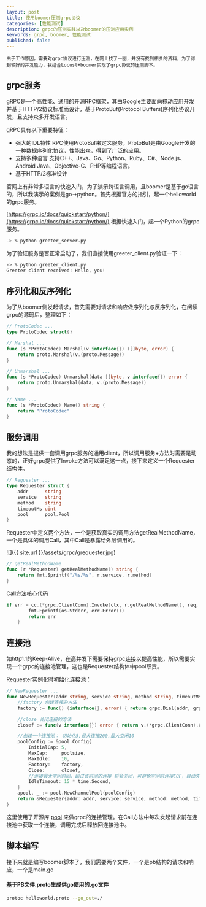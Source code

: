 ```yaml
---
layout: post
title: 使用boomer压测grpc协议
categories: [性能测试]
description: grpc的压测实践以及boomer的压测应用实例
keywords: grpc, boomer, 性能测试
published: false
---
```


	由于工作原因，需要对grpc协议进行压测，在网上找了一圈，并没有找到相关的资料，为了得到较好的并发能力，我结合Locust+boomer实现了grpc协议的压测脚本。

## grpc服务

[gRPC](http://www.grpc.io/)是一个高性能、通用的开源RPC框架，其由Google主要面向移动应用开发并基于HTTP/2协议标准而设计，基于ProtoBuf(Protocol Buffers)序列化协议开发，且支持众多开发语言。  

gRPC具有以下重要特征：

* 强大的IDL特性 RPC使用ProtoBuf来定义服务，ProtoBuf是由Google开发的一种数据序列化协议，性能出众，得到了广泛的应用。
* 支持多种语言 支持C++、Java、Go、Python、Ruby、C#、Node.js、Android Java、Objective-C、PHP等编程语言。 
* 基于HTTP/2标准设计

官网上有非常多语言的快速入门，为了演示跨语言调用，且boomer是基于go语言的，所以我演示的案例是go->python。首先根据官方的指引，起一个helloworld的grpc服务。

[https://grpc.io/docs/quickstart/python/](https://grpc.io/docs/quickstart/python/) 根据快速入门，起一个Python的grpc服务。

```sh
-> % python greeter_server.py                                                                                                                                          

```

为了验证服务是否正常启动了，我们直接使用greeter_client.py验证一下：

```sh
-> % python greeter_client.py
Greeter client received: Hello, you!
```

## 序列化和反序列化
为了从boomer侧发起请求，首先需要对请求和响应做序列化与反序列化，在阅读grpc的源码后，整理如下：

```go
// ProtoCodec ...
type ProtoCodec struct{}

// Marshal ...
func (s *ProtoCodec) Marshal(v interface{}) ([]byte, error) {
	return proto.Marshal(v.(proto.Message))
}

// Unmarshal ...
func (s *ProtoCodec) Unmarshal(data []byte, v interface{}) error {
	return proto.Unmarshal(data, v.(proto.Message))
}

// Name ...
func (s *ProtoCodec) Name() string {
	return "ProtoCodec"
}
```

## 服务调用
我的想法是提供一套调用grpc服务的通用client，所以调用服务+方法时需要是动态的，正好grpc提供了Invoke方法可以满足这一点，接下来定义一个Requester结构体。

```go
// Requester ...
type Requester struct {
	addr      string
	service   string
	method    string
	timeoutMs uint
	pool      pool.Pool
}
```

Requester中定义两个方法，一个是获取真实的调用方法getRealMethodName，一个是具体的调用Call，其中Call是暴露给外层调用的。

![]({{ site.url }}/assets/grpc/grequester.jpg)



```go
// getRealMethodName
func (r *Requester) getRealMethodName() string {
	return fmt.Sprintf("/%s/%s", r.service, r.method)
}
```

Call方法核心代码

```go
if err = cc.(*grpc.ClientConn).Invoke(ctx, r.getRealMethodName(), req, resp, grpc.ForceCodec(&ProtoCodec{})); err != nil {
		fmt.Fprintf(os.Stderr, err.Error())
		return err
	}
```

## 连接池
如http1.1的Keep-Alive，在高并发下需要保持grpc连接以提高性能，所以需要实现一个grpc的连接池管理，这也是Requester结构体中pool职责。

Requester实例化时初始化连接池：

```go
// NewRequester ...
func NewRequester(addr string, service string, method string, timeoutMs uint, poolsize int) *Requester {
	//factory 创建连接的方法
	factory := func() (interface{}, error) { return grpc.Dial(addr, grpc.WithInsecure()) }

	//close 关闭连接的方法
	closef := func(v interface{}) error { return v.(*grpc.ClientConn).Close() }

	//创建一个连接池： 初始化5,最大连接200,最大空闲10
	poolConfig := &pool.Config{
		InitialCap: 5,
		MaxCap:     poolsize,
		MaxIdle:    10,
		Factory:    factory,
		Close:      closef,
		//连接最大空闲时间，超过该时间的连接 将会关闭，可避免空闲时连接EOF，自动失效的问题
		IdleTimeout: 15 * time.Second,
	}
	apool, _ := pool.NewChannelPool(poolConfig)
	return &Requester{addr: addr, service: service, method: method, timeoutMs: timeoutMs, pool: apool}
}
```

这里使用了开源库 [pool](https://github.com/silenceper/pool) 来做grpc的连接管理。在Call方法中每次发起请求前在连接池中获取一个连接，调用完成后释放回连接池中。

## 脚本编写
接下来就是编写boomer脚本了，我们需要两个文件，一个是pb结构的请求和响应，一个是main.go

#### 基于PB文件.proto生成供go使用的.go文件
```sh
protoc helloworld.proto --go_out=./
```

